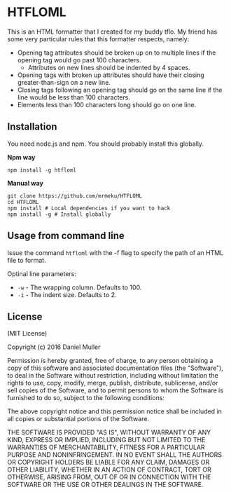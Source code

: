 HTFLOML
===========

This is an HTML formatter that I created for my buddy tflo. My friend has some very particular
rules that this formatter respects, namely:

 * Opening tag attributes should be broken up on to multiple lines if the opening tag would go past 100 characters.
   * Attributes on new lines should be indented by 4 spaces.
 * Opening tags with broken up attributes should have their closing greater-than-sign on a new line.
 * Closing tags following an opening tag should go on the same line if the line would be less than 100 characters.
 * Elements less than 100 characters long should go on one line.


Installation
------------

You need node.js and npm. You should probably install this globally.

**Npm way**

	npm install -g htfloml

**Manual way**

	git clone https://github.com/mrmeku/HTFLOML
	cd HTFLOML
	npm install # Local dependencies if you want to hack
	npm install -g # Install globally


Usage from command line
-----------------------

Issue the command `htfloml` with the -f flag to specify the path of an HTML file to format.

Optinal line parameters:

* `-w` - The wrapping column. Defaults to 100.
* `-i` - The indent size. Defaults to 2.


License
-------

(MIT License)

Copyright (c) 2016 Daniel Muller

Permission is hereby granted, free of charge, to any person obtaining a copy of this software and associated documentation files (the "Software"), to deal in the Software without restriction, including without limitation the rights to use, copy, modify, merge, publish, distribute, sublicense, and/or sell copies of the Software, and to permit persons to whom the Software is furnished to do so, subject to the following conditions:

The above copyright notice and this permission notice shall be included in all copies or substantial portions of the Software.

THE SOFTWARE IS PROVIDED "AS IS", WITHOUT WARRANTY OF ANY KIND, EXPRESS OR IMPLIED, INCLUDING BUT NOT LIMITED TO THE WARRANTIES OF MERCHANTABILITY, FITNESS FOR A PARTICULAR PURPOSE AND NONINFRINGEMENT. IN NO EVENT SHALL THE AUTHORS OR COPYRIGHT HOLDERS BE LIABLE FOR ANY CLAIM, DAMAGES OR OTHER LIABILITY, WHETHER IN AN ACTION OF CONTRACT, TORT OR OTHERWISE, ARISING FROM, OUT OF OR IN CONNECTION WITH THE SOFTWARE OR THE USE OR OTHER DEALINGS IN THE SOFTWARE.
